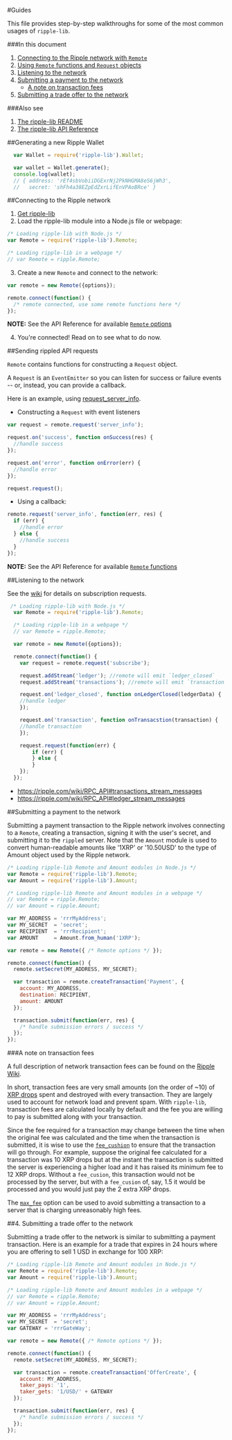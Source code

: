 #Guides

This file provides step-by-step walkthroughs for some of the most common usages of `ripple-lib`.

###In this document

1. [Connecting to the Ripple network with `Remote`](GUIDES.md#connecting-to-the-ripple-network)
2. [Using `Remote` functions and `Request` objects](GUIDES.md#sending-rippled-API-requests)
3. [Listening to the network](GUIDES.md#listening-to-the-network)
4. [Submitting a payment to the network](GUIDES.md#submitting-a-payment-to-the-network)
   * [A note on transaction fees](GUIDES.md#a-note-on-transaction-fees)
5. [Submitting a trade offer to the network](GUIDES.md#submitting-a-trade-offer-to-the-network)

###Also see

1. [The ripple-lib README](../README.md)
2. [The ripple-lib API Reference](REFERENCE.md)

##Generating a new Ripple Wallet

  ```js
    var Wallet = require('ripple-lib').Wallet;

    var wallet = Wallet.generate();
    console.log(wallet);
    // { address: 'rEf4sbVobiiDGExrNj2PkNHGMA8eS6jWh3',
    //   secret: 'shFh4a38EZpEdZxrLifEnVPAoBRce' }
  ```

##Connecting to the Ripple network

1. [Get ripple-lib](README.md#getting-ripple-lib)
2. Load the ripple-lib module into a Node.js file or webpage:
  ```js
  /* Loading ripple-lib with Node.js */
  var Remote = require('ripple-lib').Remote;

  /* Loading ripple-lib in a webpage */
  // var Remote = ripple.Remote;
  ```
3. Create a new `Remote` and connect to the network:
  ```js
  var remote = new Remote({options});

  remote.connect(function() {
    /* remote connected, use some remote functions here */
  });
  ```
  __NOTE:__ See the API Reference for available [`Remote` options](REFERENCE.md#1-remote-options)

4. You're connected! Read on to see what to do now.


##Sending rippled API requests

`Remote` contains functions for constructing a `Request` object. 

A `Request` is an `EventEmitter` so you can listen for success or failure events -- or, instead, you can provide a callback.

Here is an example, using [request_server_info](https://ripple.com/wiki/JSON_Messages#server_info).

+ Constructing a `Request` with event listeners
```js
var request = remote.request('server_info');

request.on('success', function onSuccess(res) {
  //handle success
});

request.on('error', function onError(err) {
  //handle error
});

request.request();
```

+ Using a callback:
```js
remote.request('server_info', function(err, res) {
  if (err) {
    //handle error
  } else {
    //handle success
  }
});
```

__NOTE:__ See the API Reference for available [`Remote` functions](REFERENCE.md#2-remote-functions)


##Listening to the network

See the [wiki](https://ripple.com/wiki/JSON_Messages#subscribe) for details on subscription requests.

```js
 /* Loading ripple-lib with Node.js */
  var Remote = require('ripple-lib').Remote;

  /* Loading ripple-lib in a webpage */
  // var Remote = ripple.Remote;

  var remote = new Remote({options});

  remote.connect(function() {
    var request = remote.request('subscribe');

    request.addStream('ledger'); //remote will emit `ledger_closed`
    request.addStream('transactions'); //remote will emit `transaction`

    request.on('ledger_closed', function onLedgerClosed(ledgerData) {
	//handle ledger
    });

    request.on('transaction', function onTransacstion(transaction) {
	//handle transaction
    });

    request.request(function(err) {
      	if (err) {
        } else {
        }
    });
  });
```
* https://ripple.com/wiki/RPC_API#transactions_stream_messages
* https://ripple.com/wiki/RPC_API#ledger_stream_messages

##Submitting a payment to the network

Submitting a payment transaction to the Ripple network involves connecting to a `Remote`, creating a transaction, signing it with the user's secret, and submitting it to the `rippled` server. Note that the `Amount` module is used to convert human-readable amounts like '1XRP' or '10.50USD' to the type of Amount object used by the Ripple network.

```js
/* Loading ripple-lib Remote and Amount modules in Node.js */ 
var Remote = require('ripple-lib').Remote;
var Amount = require('ripple-lib').Amount;

/* Loading ripple-lib Remote and Amount modules in a webpage */
// var Remote = ripple.Remote;
// var Amount = ripple.Amount;

var MY_ADDRESS = 'rrrMyAddress';
var MY_SECRET  = 'secret';
var RECIPIENT  = 'rrrRecipient';
var AMOUNT     = Amount.from_human('1XRP');

var remote = new Remote({ /* Remote options */ });

remote.connect(function() {
  remote.setSecret(MY_ADDRESS, MY_SECRET);

  var transaction = remote.createTransaction('Payment', {
    account: MY_ADDRESS, 
    destination: RECIPIENT, 
    amount: AMOUNT
  });

  transaction.submit(function(err, res) {
    /* handle submission errors / success */
  });
});
```

###A note on transaction fees

A full description of network transaction fees can be found on the [Ripple Wiki](https://ripple.com/wiki/Transaction_Fee).

In short, transaction fees are very small amounts (on the order of ~10) of [XRP drops](https://ripple.com/wiki/Ripple_credits#Notes_on_drops) spent and destroyed with every transaction. They are largely used to account for network load and prevent spam. With `ripple-lib`, transaction fees are calculated locally by default and the fee you are willing to pay is submitted along with your transaction.

Since the fee required for a transaction may change between the time when the original fee was calculated and the time when the transaction is submitted, it is wise to use the [`fee_cushion`](REFERENCE.md#1-remote-options) to ensure that the transaction will go through. For example, suppose the original fee calculated for a transaction was 10 XRP drops but at the instant the transaction is submitted the server is experiencing a higher load and it has raised its minimum fee to 12 XRP drops. Without a `fee_cusion`, this transaction would not be processed by the server, but with a `fee_cusion` of, say, 1.5 it would be processed and you would just pay the 2 extra XRP drops.

The [`max_fee`](REFERENCE.md#1-remote-options) option can be used to avoid submitting a transaction to a server that is charging unreasonably high fees.


##4. Submitting a trade offer to the network

Submitting a trade offer to the network is similar to submitting a payment transaction. Here is an example for a trade that expires in 24 hours where you are offering to sell 1 USD in exchange for 100 XRP:

```js
/* Loading ripple-lib Remote and Amount modules in Node.js */ 
var Remote = require('ripple-lib').Remote;
var Amount = require('ripple-lib').Amount;

/* Loading ripple-lib Remote and Amount modules in a webpage */
// var Remote = ripple.Remote;
// var Amount = ripple.Amount;

var MY_ADDRESS = 'rrrMyAddress';
var MY_SECRET  = 'secret';
var GATEWAY = 'rrrGateWay';

var remote = new Remote({ /* Remote options */ });

remote.connect(function() {
  remote.setSecret(MY_ADDRESS, MY_SECRET);

  var transaction = remote.createTransaction('OfferCreate', {
    account: MY_ADDRESS,
    taker_pays: '1',
    taker_gets: '1/USD/' + GATEWAY
  });

  transaction.submit(function(err, res) {
    /* handle submission errors / success */
  });
});
```
